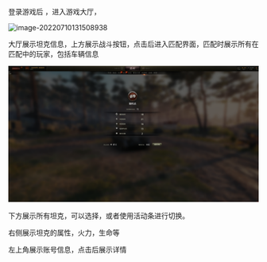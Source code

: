 登录游戏后 ，进入游戏大厅，

![image-20220710131508938](%E6%B5%81%E7%A8%8B%E8%AE%BE%E8%AE%A1.assets/image-20220710131508938.png)

大厅展示坦克信息，上方展示战斗按钮，点击后进入匹配界面，匹配时展示所有在匹配中的玩家，包括车辆信息

![image-20220710132717286](%E6%B5%81%E7%A8%8B%E8%AE%BE%E8%AE%A1.assets/image-20220710132717286.png)

 下方展示所有坦克，可以选择，或者使用活动条进行切换。

右侧展示坦克的属性，火力，生命等

左上角展示账号信息，点击后展示详情

